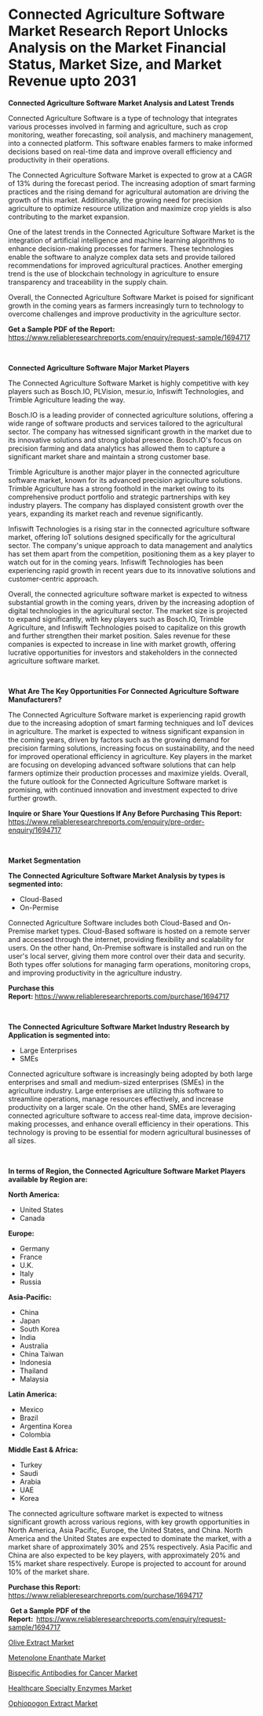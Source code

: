 <p><h1>Connected Agriculture Software Market Research Report Unlocks Analysis on the Market Financial Status, Market Size, and Market Revenue upto 2031</h1></p><p><strong>Connected Agriculture Software Market Analysis and Latest Trends</strong></p>
<p><p>Connected Agriculture Software is a type of technology that integrates various processes involved in farming and agriculture, such as crop monitoring, weather forecasting, soil analysis, and machinery management, into a connected platform. This software enables farmers to make informed decisions based on real-time data and improve overall efficiency and productivity in their operations.</p><p>The Connected Agriculture Software Market is expected to grow at a CAGR of 13% during the forecast period. The increasing adoption of smart farming practices and the rising demand for agricultural automation are driving the growth of this market. Additionally, the growing need for precision agriculture to optimize resource utilization and maximize crop yields is also contributing to the market expansion.</p><p>One of the latest trends in the Connected Agriculture Software Market is the integration of artificial intelligence and machine learning algorithms to enhance decision-making processes for farmers. These technologies enable the software to analyze complex data sets and provide tailored recommendations for improved agricultural practices. Another emerging trend is the use of blockchain technology in agriculture to ensure transparency and traceability in the supply chain.</p><p>Overall, the Connected Agriculture Software Market is poised for significant growth in the coming years as farmers increasingly turn to technology to overcome challenges and improve productivity in the agriculture sector.</p></p>
<p><strong>Get a Sample PDF of the Report:&nbsp;</strong> <a href="https://www.reliableresearchreports.com/enquiry/request-sample/1694717">https://www.reliableresearchreports.com/enquiry/request-sample/1694717</a></p>
<p>&nbsp;</p>
<p><strong>Connected Agriculture Software Major Market Players</strong></p>
<p><p>The Connected Agriculture Software Market is highly competitive with key players such as Bosch.IO, PLVision, mesur.io, Infiswift Technologies, and Trimble Agriculture leading the way. </p><p>Bosch.IO is a leading provider of connected agriculture solutions, offering a wide range of software products and services tailored to the agricultural sector. The company has witnessed significant growth in the market due to its innovative solutions and strong global presence. Bosch.IO's focus on precision farming and data analytics has allowed them to capture a significant market share and maintain a strong customer base.</p><p>Trimble Agriculture is another major player in the connected agriculture software market, known for its advanced precision agriculture solutions. Trimble Agriculture has a strong foothold in the market owing to its comprehensive product portfolio and strategic partnerships with key industry players. The company has displayed consistent growth over the years, expanding its market reach and revenue significantly.</p><p>Infiswift Technologies is a rising star in the connected agriculture software market, offering IoT solutions designed specifically for the agricultural sector. The company's unique approach to data management and analytics has set them apart from the competition, positioning them as a key player to watch out for in the coming years. Infiswift Technologies has been experiencing rapid growth in recent years due to its innovative solutions and customer-centric approach.</p><p>Overall, the connected agriculture software market is expected to witness substantial growth in the coming years, driven by the increasing adoption of digital technologies in the agricultural sector. The market size is projected to expand significantly, with key players such as Bosch.IO, Trimble Agriculture, and Infiswift Technologies poised to capitalize on this growth and further strengthen their market position. Sales revenue for these companies is expected to increase in line with market growth, offering lucrative opportunities for investors and stakeholders in the connected agriculture software market.</p></p>
<p>&nbsp;</p>
<p><strong>What Are The Key Opportunities For Connected Agriculture Software Manufacturers?</strong></p>
<p><p>The Connected Agriculture Software market is experiencing rapid growth due to the increasing adoption of smart farming techniques and IoT devices in agriculture. The market is expected to witness significant expansion in the coming years, driven by factors such as the growing demand for precision farming solutions, increasing focus on sustainability, and the need for improved operational efficiency in agriculture. Key players in the market are focusing on developing advanced software solutions that can help farmers optimize their production processes and maximize yields. Overall, the future outlook for the Connected Agriculture Software market is promising, with continued innovation and investment expected to drive further growth.</p></p>
<p><strong>Inquire or Share Your Questions If Any Before Purchasing This Report:</strong> <a href="https://www.reliableresearchreports.com/enquiry/pre-order-enquiry/1694717">https://www.reliableresearchreports.com/enquiry/pre-order-enquiry/1694717</a></p>
<p>&nbsp;</p>
<p><strong>Market Segmentation</strong></p>
<p><strong>The Connected Agriculture Software Market Analysis by types is segmented into:</strong></p>
<p><ul><li>Cloud-Based</li><li>On-Permise</li></ul></p>
<p><p>Connected Agriculture Software includes both Cloud-Based and On-Premise market types. Cloud-Based software is hosted on a remote server and accessed through the internet, providing flexibility and scalability for users. On the other hand, On-Premise software is installed and run on the user's local server, giving them more control over their data and security. Both types offer solutions for managing farm operations, monitoring crops, and improving productivity in the agriculture industry.</p></p>
<p><strong>Purchase this Report:&nbsp;</strong><a href="https://www.reliableresearchreports.com/purchase/1694717">https://www.reliableresearchreports.com/purchase/1694717</a></p>
<p>&nbsp;</p>
<p><strong>The Connected Agriculture Software Market Industry Research by Application is segmented into:</strong></p>
<p><ul><li>Large Enterprises</li><li>SMEs</li></ul></p>
<p><p>Connected agriculture software is increasingly being adopted by both large enterprises and small and medium-sized enterprises (SMEs) in the agriculture industry. Large enterprises are utilizing this software to streamline operations, manage resources effectively, and increase productivity on a larger scale. On the other hand, SMEs are leveraging connected agriculture software to access real-time data, improve decision-making processes, and enhance overall efficiency in their operations. This technology is proving to be essential for modern agricultural businesses of all sizes.</p></p>
<p>&nbsp;</p>
<p><strong>In terms of Region, the Connected Agriculture Software Market Players available by Region are:</strong></p>
<p>
    <p> <strong> North America: </strong>
        <ul>
            <li>United States</li>
            <li>Canada</li>
        </ul>
        </p> 
    <p> <strong> Europe: </strong>
        <ul>
            <li>Germany</li>
            <li>France</li>
            <li>U.K.</li>
            <li>Italy</li>
            <li>Russia</li>
        </ul>
        </p> 
    <p> <strong> Asia-Pacific: </strong>
        <ul>
            <li>China</li>
            <li>Japan</li>
            <li>South Korea</li>
            <li>India</li>
            <li>Australia</li>
            <li>China Taiwan</li>
            <li>Indonesia</li>
            <li>Thailand</li>
            <li>Malaysia</li>
        </ul>
        </p> 
    <p> <strong> Latin America: </strong>
        <ul>
            <li>Mexico</li>
            <li>Brazil</li>
            <li>Argentina Korea</li>
            <li>Colombia</li>
        </ul>
        </p> 
    <p> <strong> Middle East & Africa: </strong>
        <ul>
            <li>Turkey</li>
            <li>Saudi</li>
            <li>Arabia</li>
            <li>UAE</li>
            <li>Korea</li>
        </ul>
    </p>
    </p>
<p><p>The connected agriculture software market is expected to witness significant growth across various regions, with key growth opportunities in North America, Asia Pacific, Europe, the United States, and China. North America and the United States are expected to dominate the market, with a market share of approximately 30% and 25% respectively. Asia Pacific and China are also expected to be key players, with approximately 20% and 15% market share respectively. Europe is projected to account for around 10% of the market share.</p></p>
<p><strong>Purchase this Report: </strong><a href="https://www.reliableresearchreports.com/purchase/1694717">https://www.reliableresearchreports.com/purchase/1694717</a></p>
<p>&nbsp;<strong>Get a Sample PDF of the Report:&nbsp;&nbsp;</strong><a href="https://www.reliableresearchreports.com/enquiry/request-sample/1694717">https://www.reliableresearchreports.com/enquiry/request-sample/1694717</a></p>
<p><strong></strong></p>
<p><p><a href="https://medium.com/@patriciahanson2013/olive-extract-market-size-cagr-trends-2024-2030-c01a8ee97bcb">Olive Extract Market</a></p><p><a href="https://medium.com/@susanwest38/metenolone-enanthate-market-trends-forecast-and-competitive-analysis-to-2031-3417ad76a8dc">Metenolone Enanthate Market</a></p><p><a href="https://medium.com/@juliepayne1928/bispecific-antibodies-for-cancer-market-analysis-and-sze-forecasted-for-period-from-2024-to-2031-aab73d078fbc">Bispecific Antibodies for Cancer Market</a></p><p><a href="https://medium.com/@juliepayne1928/healthcare-specialty-enzymes-nbsp-market-focuses-on-market-share-size-and-projected-forecast-till-62a01a39cfd1">Healthcare Specialty Enzymes Market</a></p><p><a href="https://medium.com/@patriciahanson2013/ophiopogon-extract-market-report-reveals-the-latest-trends-and-growth-opportunities-of-this-market-ecf9fd1042da">Ophiopogon Extract Market</a></p></p>
